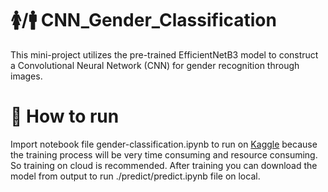 # 🚺/🚹 CNN_Gender_Classification
This mini-project utilizes the pre-trained EfficientNetB3 model to construct a Convolutional Neural Network (CNN) for gender recognition through images.

# 🚀 How to run 
Import notebook file gender-classification.ipynb to run on [Kaggle](https://www.kaggle.com/) because the training process will be very time consuming and resource consuming. So training on cloud is recommended. After training you can download the model from output to run ./predict/predict.ipynb file on local.

